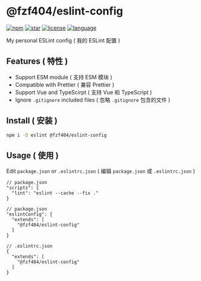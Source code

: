 # @fzf404/eslint-config

[![npm](https://img.shields.io/npm/v/@fzf404/eslint-config?color=f03e3e)](https://npmjs.com/package/@fzf404/eslint-config)
[![star](https://img.shields.io/github/stars/fzf404/eslint-config?color=1c7ed6)](https://github.com/fzf404/eslint-config)
[![license](https://img.shields.io/npm/l/@fzf404/eslint-config?color=37b24d)](https://github.com/fzf404/eslint-config/blob/main/LICENSE)
[![language](https://img.shields.io/badge/language-简体中文-f76707)](https://github.com/fzf404/eslint-config)

My personal ESLint config ( 我的 ESLint 配置 )

## Features ( 特性 )

- Support ESM module ( 支持 ESM 模块 )
- Compatible with Prettier ( 兼容 Prettier )
- Support Vue and TypeScirpt ( 支持 Vue 和 TypeScript )
- Ignore `.gitignore` included files ( 忽略 `.gitignore` 包含的文件 )

## Install ( 安装 )

```bash
npm i -D eslint @fzf404/eslint-config
```

## Usage ( 使用 )

Edit `package.json` or `.eslintrc.json` ( 编辑 `package.json` 或 `.eslintrc.json` )

```jsonc
// package.json
"scripts": {
  "lint": "eslint --cache --fix ."
}

// package.json
"eslintConfig": {
  "extends": [
    "@fzf404/eslint-config"
  ]
}

// .eslintrc.json
{
  "extends": [
    "@fzf404/eslint-config"
  ]
}
```
